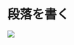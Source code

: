 # 段落を書く

![][image-1]

[image-1]:	https://github.com/kazukitash/static-website-course/raw/master/images/02-p.png